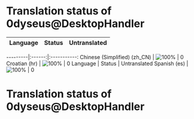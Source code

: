# Translation status of 0dyseus@DesktopHandler

Language | Status | Untranslated
---------|:------:|:-----------:

---------|:------:|:-----------:
Chinese (Simplified) (zh_CN) | ![100%](http://progressed.io/bar/100) | 0
Croatian (hr) | ![100%](http://progressed.io/bar/100) | 0
Language | Status | Untranslated
Spanish (es) | ![100%](http://progressed.io/bar/100) | 0
# Translation status of 0dyseus@DesktopHandler
